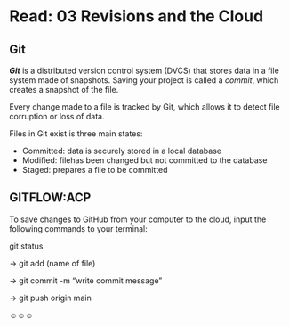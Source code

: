# Read: 03 Revisions and the Cloud

## Git
***Git*** is a distributed version control system (DVCS) that stores data in a file system made of snapshots. Saving your project is called a *commit*, which creates a snapshot of the file.

Every change made to a file is tracked by Git, which allows it to detect file corruption or loss of data.

Files in Git exist is three main states:
* Committed: data is securely stored in a local database
* Modified: filehas been changed but not committed to the database
* Staged: prepares a file to be committed

## GITFLOW:ACP
To save changes to GitHub from your computer to the cloud, input the following commands to your terminal:

git status

→ git add (name of file)

→ git commit -m “write commit message”

→  git push origin main

☺︎☺︎☺︎